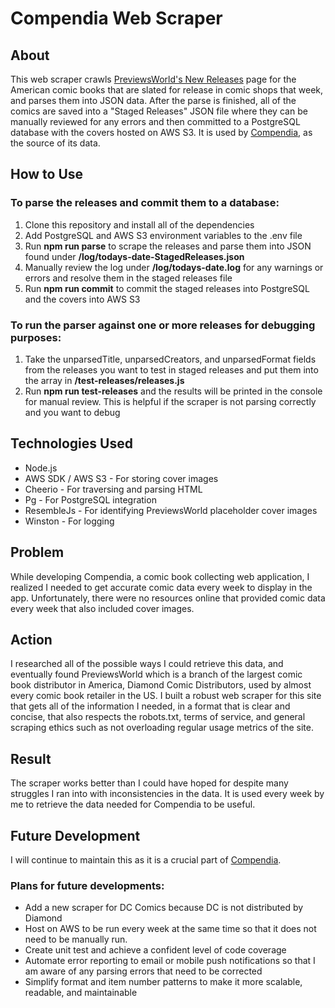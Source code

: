 # Compendia Web Scraper

## About

This web scraper crawls
[PreviewsWorld's New Releases](https://www.previewsWorld.com/NewReleases) page for
the American comic books that are slated for release in comic shops that week, and
parses them into JSON data. After the parse is finished, all of the comics are saved
into a "Staged Releases" JSON file where they can be manually reviewed for any errors
and then committed to a PostgreSQL database with the covers hosted on AWS S3. It is
used by [Compendia](https://github.com/gchartier/Compendia), as the source of its
data.

## How to Use

### To parse the releases and commit them to a database:

1. Clone this repository and install all of the dependencies
2. Add PostgreSQL and AWS S3 environment variables to the .env file
3. Run **npm run parse** to scrape the releases and parse them into JSON found under
   **/log/todays-date-StagedReleases.json**
4. Manually review the log under **/log/todays-date.log** for any warnings or errors
   and resolve them in the staged releases file
5. Run **npm run commit** to commit the staged releases into PostgreSQL and the
   covers into AWS S3

### To run the parser against one or more releases for debugging purposes:

1. Take the unparsedTitle, unparsedCreators, and unparsedFormat fields from the
   releases you want to test in staged releases and put them into the array in
   **/test-releases/releases.js**
2. Run **npm run test-releases** and the results will be printed in the console for
   manual review. This is helpful if the scraper is not parsing correctly and you
   want to debug

## Technologies Used

- Node.js
- AWS SDK / AWS S3 - For storing cover images
- Cheerio - For traversing and parsing HTML
- Pg - For PostgreSQL integration
- ResembleJs - For identifying PreviewsWorld placeholder cover images
- Winston - For logging

## Problem

While developing Compendia, a comic book collecting web application, I realized I
needed to get accurate comic data every week to display in the app. Unfortunately,
there were no resources online that provided comic data every week that also included
cover images.

## Action

I researched all of the possible ways I could retrieve this data, and eventually
found PreviewsWorld which is a branch of the largest comic book distributor in
America, Diamond Comic Distributors, used by almost every comic book retailer in the
US. I built a robust web scraper for this site that gets all of the information I
needed, in a format that is clear and concise, that also respects the robots.txt,
terms of service, and general scraping ethics such as not overloading regular usage
metrics of the site.

## Result

The scraper works better than I could have hoped for despite many struggles I ran
into with inconsistencies in the data. It is used every week by me to retrieve the
data needed for Compendia to be useful.

## Future Development

I will continue to maintain this as it is a crucial part of
[Compendia](https://github.com/gchartier/Compendia).

### Plans for future developments:

- Add a new scraper for DC Comics because DC is not distributed by Diamond
- Host on AWS to be run every week at the same time so that it does not need to be
  manually run.
- Create unit test and achieve a confident level of code coverage
- Automate error reporting to email or mobile push notifications so that I am aware
  of any parsing errors that need to be corrected
- Simplify format and item number patterns to make it more scalable, readable, and
  maintainable
